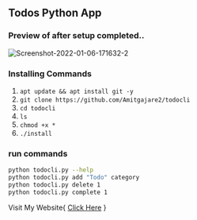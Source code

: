 ## Todos Python App

### Preview of after setup completed..
<img src="https://i.ibb.co/3NgbjZ9/Screenshot-2022-01-06-171632-2.png" alt="Screenshot-2022-01-06-171632-2" border="0">

### Installing Commands 

1. `apt update && apt install git -y`
2. `git clone https://github.com/Amitgajare2/todocli`
3. `cd todocli`
4. `ls`
5. `chmod +x *`
6. `./install`

### run commands
```sh
python todocli.py --help
python todocli.py add "Todo" category
python todocli.py delete 1
python todocli.py complete 1
```
Visit My Website{ [Click Here](https://amitgajare.blogspot.com/) }
